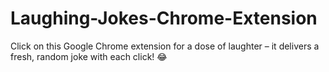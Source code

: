# Laughing-Jokes-Chrome-Extension

Click on this Google Chrome extension for a dose of laughter – it delivers a fresh, random joke with each click! 😂

